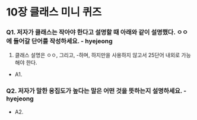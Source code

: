 # 10장 클래스 미니 퀴즈

### Q1. 저자가 클래스는 작아야 한다고 설명할 때 아래와 같이 설명했다. ㅇㅇ에 들어갈 단어를 작성하세요. - hyejeong
1. 클래스 설명은 ㅇㅇ, 그리고, -하며, 하지만을 사용하지 않고서 25단어 내외로 가능해야 한다.
- A1. 

### Q2. 저자가 말한 응집도가 높다는 말은 어떤 것을 뜻하는지 설명하세요. - hyejeong
- A2. 